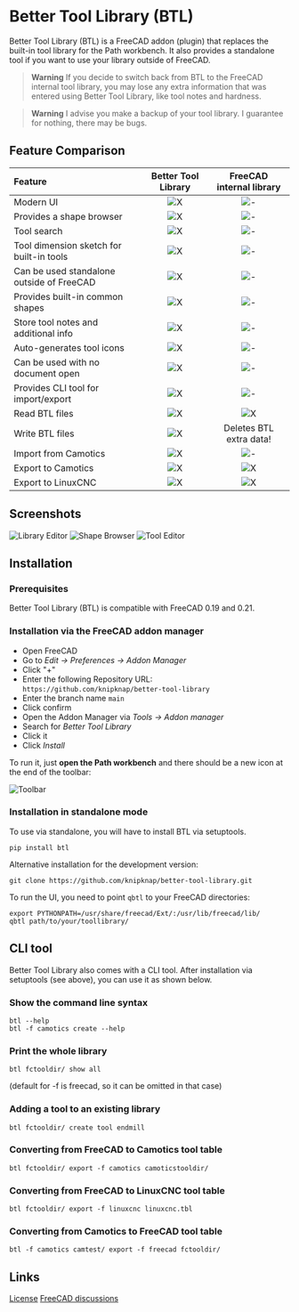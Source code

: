 # Better Tool Library (BTL)

Better Tool Library (BTL) is a FreeCAD addon (plugin) that replaces the built-in tool library
for the Path workbench.
It also provides a standalone tool if you want to use your library outside of FreeCAD.

> **Warning**
> If you decide to switch back from BTL to the FreeCAD internal tool library,
> you may lose any extra information that was entered using Better Tool Library,
> like tool notes and hardness.

> **Warning**
> I advise you make a backup of your tool library. I guarantee for nothing,
> there may be bugs.


## Feature Comparison

| Feature                                    | Better Tool Library   | FreeCAD internal library  |
| :--                                        |        :--:           |          :--:             |
| Modern UI                                  | ![X](media/check.svg) | ![-](media/no.svg)        |
| Provides a shape browser                   | ![X](media/check.svg) | ![-](media/no.svg)        |
| Tool search                                | ![X](media/check.svg) | ![-](media/no.svg)        |
| Tool dimension sketch for built-in tools   | ![X](media/check.svg) | ![-](media/no.svg)        |
| Can be used standalone outside of FreeCAD  | ![X](media/check.svg) | ![-](media/no.svg)        |
| Provides built-in common shapes            | ![X](media/check.svg) | ![-](media/no.svg)        |
| Store tool notes and additional info       | ![X](media/check.svg) | ![-](media/no.svg)        |
| Auto-generates tool icons                  | ![X](media/check.svg) | ![-](media/no.svg)        |
| Can be used with no document open          | ![X](media/check.svg) | ![-](media/no.svg)        |
| Provides CLI tool for import/export        | ![X](media/check.svg) | ![-](media/no.svg)        |
| Read BTL files                             | ![X](media/check.svg) | ![X](media/check.svg)     |
| Write BTL files                            | ![X](media/check.svg) |  Deletes BTL extra data!  |
| Import from Camotics                       | ![X](media/check.svg) | ![-](media/no.svg)        |
| Export to Camotics                         | ![X](media/check.svg) | ![X](media/check.svg)     |
| Export to LinuxCNC                         | ![X](media/check.svg) | ![X](media/check.svg)     |


## Screenshots

![Library Editor](media/library.png)
![Shape Browser](media/shape-browser.png)
![Tool Editor](media/tool-editor.png)


## Installation

### Prerequisites

Better Tool Library (BTL) is compatible with FreeCAD 0.19 and 0.21.

### Installation via the FreeCAD addon manager

- Open FreeCAD
- Go to *Edit -> Preferences -> Addon Manager*
- Click "+"
- Enter the following Repository URL: `https://github.com/knipknap/better-tool-library`
- Enter the branch name `main`
- Click confirm
- Open the Addon Manager via *Tools -> Addon manager*
- Search for *Better Tool Library*
- Click it
- Click *Install*

To run it, just **open the Path workbench** and there should be a new icon at the end of the
toolbar:

![Toolbar](media/toolbar.png)


### Installation in standalone mode

To use via standalone, you will have to install BTL via setuptools.

```
pip install btl
```

Alternative installation for the development version:

```
git clone https://github.com/knipknap/better-tool-library.git
```

To run the UI, you need to point `qbtl` to your FreeCAD directories:

```
export PYTHONPATH=/usr/share/freecad/Ext/:/usr/lib/freecad/lib/
qbtl path/to/your/toollibrary/
```


## CLI tool

Better Tool Library also comes with a CLI tool.
After installation via setuptools (see above), you can use it as shown below.

### Show the command line syntax

```
btl --help
btl -f camotics create --help
```

### Print the whole library

```
btl fctooldir/ show all
```

(default for -f is freecad, so it can be omitted in that case)

### Adding a tool to an existing library

```
btl fctooldir/ create tool endmill
```

### Converting from FreeCAD to Camotics tool table

```
btl fctooldir/ export -f camotics camoticstooldir/
```

### Converting from FreeCAD to LinuxCNC tool table

```
btl fctooldir/ export -f linuxcnc linuxcnc.tbl
```

### Converting from Camotics to FreeCAD tool table

```
btl -f camotics camtest/ export -f freecad fctooldir/
```

## Links

[License](LICENSE)
[FreeCAD discussions](https://forum.freecad.org/viewtopic.php?t=79854)
